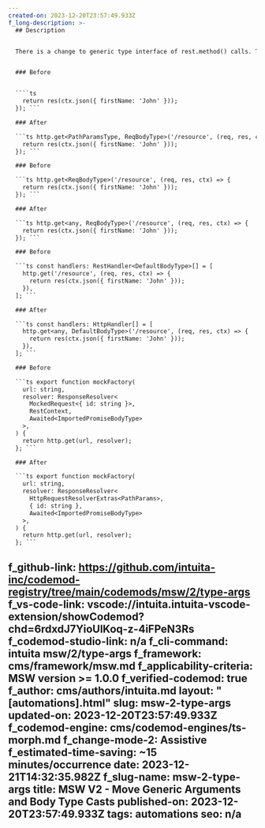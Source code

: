 ```yaml
---
created-on: 2023-12-20T23:57:49.933Z
f_long-description: >-
  ## Description


  There is a change to generic type interface of rest.method() calls. This codemod puts the generic arguments in the correct order to keep type safety. ### WARNING This codemod runs .fixUnusedIdentifiers() on a source file you are running it on. This would remove any unused declarations in the file. This is due to atomicity of this mod, which blindly inserts the callback structure into each msw handler callback and then cleans up the variables that are not used.


  ### Before


  ````ts
    return res(ctx.json({ firstName: 'John' }));
  }); ```

  ### After

  ```ts http.get<PathParamsType, ReqBodyType>('/resource', (req, res, ctx) => {
    return res(ctx.json({ firstName: 'John' }));
  }); ```

  ### Before

  ```ts http.get<ReqBodyType>('/resource', (req, res, ctx) => {
    return res(ctx.json({ firstName: 'John' }));
  }); ```

  ### After

  ```ts http.get<any, ReqBodyType>('/resource', (req, res, ctx) => {
    return res(ctx.json({ firstName: 'John' }));
  }); ```

  ### Before

  ```ts const handlers: RestHandler<DefaultBodyType>[] = [
    http.get('/resource', (req, res, ctx) => {
      return res(ctx.json({ firstName: 'John' }));
    }),
  ]; ```

  ### After

  ```ts const handlers: HttpHandler[] = [
    http.get<any, DefaultBodyType>('/resource', (req, res, ctx) => {
      return res(ctx.json({ firstName: 'John' }));
    }),
  ]; ```

  ### Before

  ```ts export function mockFactory(
    url: string,
    resolver: ResponseResolver<
      MockedRequest<{ id: string }>,
      RestContext,
      Awaited<ImportedPromiseBodyType>
    >,
  ) {
    return http.get(url, resolver);
  }; ```

  ### After

  ```ts export function mockFactory(
    url: string,
    resolver: ResponseResolver<
      HttpRequestResolverExtras<PathParams>,
      { id: string },
      Awaited<ImportedPromiseBodyType>
    >,
  ) {
    return http.get(url, resolver);
  }; ```

  ````
f_github-link: https://github.com/intuita-inc/codemod-registry/tree/main/codemods/msw/2/type-args
f_vs-code-link: vscode://intuita.intuita-vscode-extension/showCodemod?chd=6rdxdJ7YioUlKoq-z-4iFPeN3Rs
f_codemod-studio-link: n/a
f_cli-command: intuita msw/2/type-args
f_framework: cms/framework/msw.md
f_applicability-criteria: MSW version >= 1.0.0
f_verified-codemod: true
f_author: cms/authors/intuita.md
layout: "[automations].html"
slug: msw-2-type-args
updated-on: 2023-12-20T23:57:49.933Z
f_codemod-engine: cms/codemod-engines/ts-morph.md
f_change-mode-2: Assistive
f_estimated-time-saving: ~15 minutes/occurrence
date: 2023-12-21T14:32:35.982Z
f_slug-name: msw-2-type-args
title: MSW V2 - Move Generic Arguments and Body Type Casts
published-on: 2023-12-20T23:57:49.933Z
tags: automations
seo: n/a
---
```

